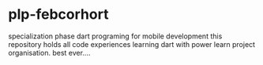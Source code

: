 # plp-febcorhort
specialization phase dart programing for mobile development 
this repository holds all code experiences learning dart with power learn project organisation. best ever....
